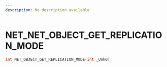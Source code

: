 ```yaml
---
description: No description available 
---
```


# NET\_NET_OBJECT_GET_REPLICATION_MODE

```cpp
int NET_OBJECT_GET_REPLICATION_MODE(int _Unk0);
```